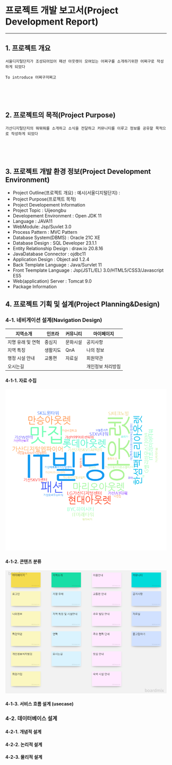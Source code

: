 # 프로젝트 개발 보고서(Project Development Report)
-------------------------
## 1. 프로젝트 개요
    서울디지털단지가 조성되어있어 패션 아웃렛이 모여있는 어쩌구를 소개하기위한 어쩌구로 작성하게 되었다

    To introduce 어쩌구저쩌고
<br><br><br>

## 2. 프로젝트의 목적(Project Purpose)
    가산디지털단지의 뭐뭐뭐를 소개하고 소식을 전달하고 커뮤니티를 이루고 정보를 공유할 목적으로 작성하게 되었다
<br><br><br>

## 3. 프로젝트 개발 환경 정보(Project Development Environment)
- Project Outline(프로젝트 개요) : 예시(서울디지털단지) : 
- Project Purpose(프로젝트 목적)
- Project Developement Information
- Project Topic : Uijeongbu
- Developement Environment : Open JDK 11
- Language : JAVA11
- WebModule: Jsp/Suvlet 3.0
- Process Pattern : MVC Pattern
- Database System(DBMS) : Oracle 21C XE
- Database Design : SQL Developer 23.1.1
- Entity Relationship Design : draw.io 20.8.16
- JavaDatabase Connector : ojdbc11
- Application Design : Object aid 1.2.4
- Back Template Language : Java/Survlet 11
- Front Teemplate Language : Jsp(JSTL/EL) 3.0/HTML5/CSS3/Javascript ES5
- Web(application) Server : Tomcat 9.0
- Package Information

## 4. 프로젝트 기획 및 설계(Project Planning&Design)

### 4-1. 네비게이션 설계(Navigation Design)
| 지역소개 |인프라 | 커뮤니티 |마이페이지 |
| -------- |  ------- |  ------ |  ------- |
| 지명 유래 및 연혁 |	 중심지 |  문화시설 |	공지사항 | (회원가입)로그인 |
| 지역 특징 |	 생활지도 |	 QnA |	 나의 정보 |
| 행정 시설 안내 	| 교통편 |	 자료실 	| 회원약관 |
| 오시는길  |&nbsp;| &nbsp;|			 개인정보 처리방침 |
#### 4-1-1. 자료 수집
![워드클라우드](./design/wordcloud2.png)
<br>

#### 4-1-2. 콘텐츠 분류
![카드소팅](./design/cardsorting.png)
#### 4-1-3. 서비스 흐름 설계 (usecase)

### 4-2. 데이터베이스 설계
#### 4-2-1. 개념적 설계
#### 4-2-2. 논리적 설계
#### 4-2-3. 물리적 설계